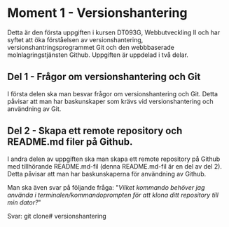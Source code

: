 # Moment 1 - Versionshantering

Detta är den första uppgiften i kursen DT093G, Webbutveckling II och har syftet att öka förståelsen av versionshantering, versionshantringsprogrammet Git och den webbbaserade molnlagringstjänsten Github. Uppgiften är uppdelad i två delar.

## Del 1 - Frågor om versionshantering och Git

I första delen ska man besvar frågor om versionshantering och Git. Detta påvisar att man har baskunskaper som krävs vid versionshantering och användning av Git.

## Del 2 - Skapa ett remote repository och README.md filer på Github.

I andra delen av uppgiften ska man skapa ett remote repository på Github med tillhörande README.md-fil (denna README.md-fil är en del av del 2). Detta påvisar att man har baskunskaperna för användning av Github.

Man ska även svar på följande fråga: "*Vilket kommando behöver jag använda i terminalen/kommandoprompten för att klona ditt repository till min dator?*"

Svar: git clone# versionshantering
